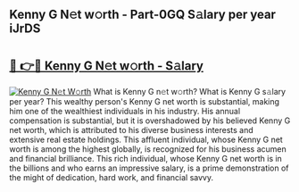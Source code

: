 ## Kenny G N𝚎t w𝚘rth - Part-0GQ S𝚊lary per year iJrDS

# <h2><a href="http://gc358ug.nevu.top/?p=Kenny+G">🔗 👉🔴 Kenny G N𝚎t w𝚘rth - S𝚊lary</a></h2>

[![Kenny G N𝚎t W𝚘rth](https://i.imgur.com/Oavwk0R.jpeg)](http://gc358ug.nevu.top/?p=Kenny+G)
What is Kenny G n𝚎t w𝚘rth? What is Kenny G s𝚊lary per year?
This wealthy person's Kenny G net worth is substantial, making him one of the wealthiest individuals in his industry. His annual compensation is substantial, but it is overshadowed by his believed Kenny G net worth, which is attributed to his diverse business interests and extensive real estate holdings. This affluent individual, whose Kenny G net worth is among the highest globally, is recognized for his business acumen and financial brilliance. This rich individual, whose Kenny G net worth is in the billions and who earns an impressive salary, is a prime demonstration of the might of dedication, hard work, and financial savvy.
